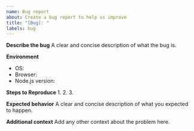 ```yaml
---
name: Bug report
about: Create a bug report to help us improve
title: "[Bug]: "
labels: bug
---
```


**Describe the bug**
A clear and concise description of what the bug is.

**Environment**
- OS:
- Browser:
- Node.js version:

**Steps to Reproduce**
1. 
2. 
3. 

**Expected behavior**
A clear and concise description of what you expected to happen.

**Additional context**
Add any other context about the problem here.
